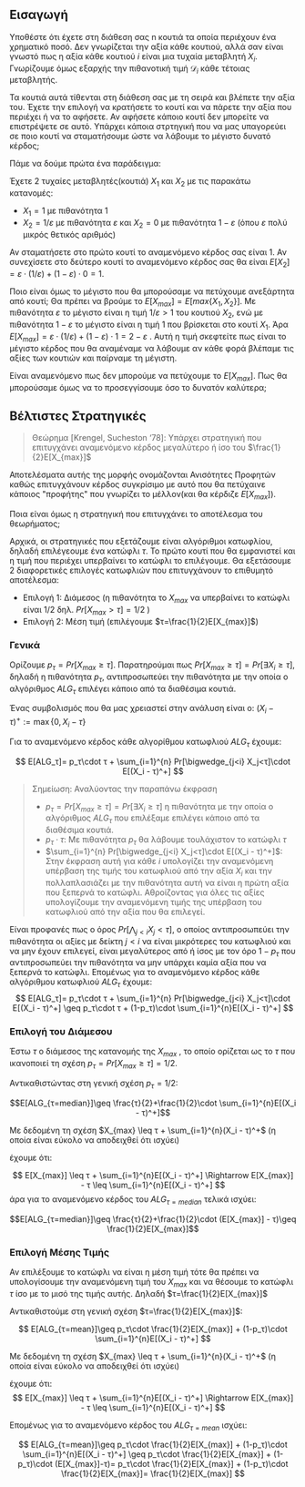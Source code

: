 ## Εισαγωγή

Υποθέστε ότι έχετε στη διάθεση σας n κουτιά τα οποία περιέχουν ένα χρηματικό ποσό. Δεν γνωρίζεται την αξία κάθε κουτιού, αλλά σαν είναι γνωστό πως η αξία κάθε κουτιού $i$ είναι μια τυχαία μεταβλητή $X_i$. Γνωρίζουμε όμως εξαρχής την πιθανοτική τιμή $\mathcal{D}_i$ κάθε τέτοιας μεταβλητής.

Τα κουτιά αυτά τίθενται στη διάθεση σας με τη σειρά και βλέπετε την αξία του. Έχετε την επιλογή να κρατήσετε το κουτί και να πάρετε την αξία που περιέχει ή να το αφήσετε. Αν αφήσετε κάποιο κουτί δεν μπορείτε να επιστρέψετε σε αυτό. Υπάρχει κάποια στρτηγική που να μας υπαγορεύει σε ποιο κουτί να σταματήσουμε ώστε να λάβουμε  το μέγιστο δυνατό κέρδος;

Πάμε να δούμε πρώτα ένα παράδειγμα:

Έχετε 2 τυχαίες μεταβλητές(κουτιά) $X_1$ και $X_2$ με τις παρακάτω κατανομές:

- $Χ_1=1$ με πιθανότητα 1
- $Χ_2=1/ε$ με πιθανότητα $ε$ και $X_2=0$ με πιθανότητα $1-ε$ (όπου $ε$ πολύ μικρός θετικός αριθμός) 

Αν σταματήσετε στο πρώτο κουτί το αναμενόμενο κέρδος σας είναι 1. Αν συνεχίσετε στο δεύτερο κουτί το αναμενόμενο κέρδος σας θα είναι $E[X_2]=ε\cdot (1/ε) + (1-ε)\cdot 0 = 1$.  

Ποιο είναι όμως το μέγιστο που θα μπορούσαμε να πετύχουμε ανεξάρτητα από κουτί; Θα πρέπει να βρούμε το $E[X_{max}]=E[max\{X_1,X_2\}]$. Με πιθανότητα $ε$ το μέγιστο είναι η τιμή $1/ε>1$ του κουτιού $X_2$, ενώ με πιθανότητα $1-ε$ το μέγιστο είναι η τιμή $1$ που βρίσκεται στο κουτί $Χ_1$.  Άρα $E[X_{max}]= ε\cdot (1/ε)+(1-ε)\cdot 1=2-ε$ . Αυτή η τιμή σκεφτείτε πως είναι το μέγιστο κέρδος που θα αναμέναμε να λάβουμε αν κάθε φορά βλέπαμε τις αξίες των κουτιών και παίρναμε τη μέγιστη.

Είναι αναμενόμενο πως δεν μπορούμε να πετύχουμε το $E[X_{max}]$. Πως θα μπορούσαμε όμως να το προσεγγίσουμε όσο το δυνατόν καλύτερα;

## Βέλτιστες Στρατηγικές

> Θεώρημα \[Krengel, Sucheston ‘78]: Υπάρχει στρατηγική που επιτυγχάνει αναμενόμενο κέρδος μεγαλύτερο ή ίσο του $\frac{1}{2}E[X_{max}]$

Αποτελέσματα αυτής της μορφής ονομάζονται Ανισότητες  Προφητών καθώς επιτυγχάνουν κέρδος συγκρίσιμο με αυτό που θα πετύχαινε κάποιος "προφήτης" που γνωρίζει το μέλλον(και θα κέρδιζε $E[X_{max}]$).

Ποια είναι όμως η στρατηγική που επιτυγχάνει το αποτέλεσμα του θεωρήματος;

Αρχικά, οι στρατηγικές που εξετάζουμε είναι αλγόριθμοι κατωφλίου, δηλαδή επιλέγεουμε ένα κατώφλι $τ$. Το πρώτο κουτί που θα εμφανιστεί και η τιμή που περιέχει υπερβαίνει το κατώφλι το επιλέγουμε. Θα εξετάσουμε 2 διαφορετικές επιλογές κατωφλιών που επιτυγχάνουν το επιθυμητό αποτέλεσμα:

- Επιλογή 1: Διάμεσος (η πιθανότητα το $X_{max}$ να υπερβαίνει το κατώφλι είναι $1/2$ δηλ. $Pr[X_{max}>τ]=1/2$ )
- Επιλογή 2: Μέση τιμή (επιλέγουμε $τ=\frac{1}{2}E[X_{max}]$)

### Γενικά

Ορίζουμε $p_τ=Pr[X_{max}\geq τ]$. Παρατηρούμαι πως $Pr[X_{max}\geq τ]=Pr[\exists X_{i}\geq τ]$, δηλαδή η πιθανότητα $p_τ$, αντιπροσωπεύει την πιθανότητα με την οποία ο αλγόριθμος $ALG_τ$  επιλέγει κάποιο από τα διαθέσιμα κουτιά.

Ένας συμβολισμός που θα μας χρειαστεί στην ανάλυση είναι ο: $(X_i - τ)^+ := \max\{0,X_i -τ\}$

Για το αναμενόμενο κέρδος κάθε αλγορίθμου κατωφλιού $ALG_τ$ έχουμε:

$$
Ε[ALG_τ]= p_τ\cdot τ + \sum_{i=1}^{n} Pr[\bigwedge_{j<i} X_j<τ]\cdot E[(X_i - τ)^+]
$$

> Σημείωση: Αναλύοντας την παραπάνω έκφραση
> - $p_τ=Pr[X_{max}\geq τ]=Pr[\exists X_{i}\geq τ]$  η πιθανότητα με την οποία ο αλγόριθμος $ALG_τ$  που επιλέξαμε επιλέγει κάποιο από τα διαθέσιμα κουτιά.
> - $p_τ\cdot τ$: Με πιθανότητα $p_τ$ θα λάβουμε τουλάχιστον το κατώφλι $τ$  
> - $\sum_{i=1}^{n} Pr[\bigwedge_{j<i} X_j<τ]\cdot E[(X_i - τ)^+]$: Στην έκφραση αυτή για κάθε $i$ υπολογίζει την αναμενόμενη υπέρβαση της τιμής του κατωφλιού από την αξία $X_i$ και την πολλαπλασιάζει με την πιθανότητα αυτή να είναι η πρώτη αξία που ξεπερνά το κατώφλι. Αθροίζοντας για όλες τις αξίες υπολογίζουμε την αναμενόμενη τιμής της υπέρβαση του κατωφλιού από την αξία που θα επιλεγεί.


Είναι προφανές πως ο όρος $Pr[\bigwedge_{j<i} X_j<τ]$, ο οποίος αντιπροσωπεύει την πιθανότητα οι αξίες με δείκτη $j<i$ να είναι μικρότερες του κατωφλιού και να μην έχουν επιλεγεί, είναι μεγαλύτερος από ή ίσος με τον όρο $1-p_τ$ που αντιπροσωπεύει την πιθανότητα να μην υπάρχει καμία αξία που να ξεπερνά το κατώφλι. Επομένως για το αναμενόμενο κέρδος κάθε αλγόριθμου κατωφλιού $ALG_τ$ έχουμε: 
$$
Ε[ALG_τ]= p_τ\cdot τ + \sum_{i=1}^{n} Pr[\bigwedge_{j<i} X_j<τ]\cdot E[(X_i - τ)^+] \geq  p_τ\cdot τ + (1-p_τ)\cdot \sum_{i=1}^{n}E[(X_i - τ)^+] 
$$



### Επιλογή του Διάμεσου 

Έστω $τ$ ο διάμεσος της κατανομής της $X_{max}$ , το οποίο ορίζεται ως το $τ$ που ικανοποιεί τη σχέση $p_τ=Pr[X_{max}\geq τ]=1/2$.  

Αντικαθιστώντας στη γενική σχέση $p_τ=1/2$:

$$Ε[ALG_{τ=median}]\geq \frac{τ}{2}+\frac{1}{2}\cdot \sum_{i=1}^{n}E[(X_i - τ)^+]$$


Με δεδομένη τη σχέση $Χ_{max} \leq τ + \sum_{i=1}^{n}(X_i - τ)^+$ (η οποία είναι εύκολο να αποδειχθεί ότι ισχύει)

έχουμε ότι:

$$
Ε[Χ_{max}] \leq τ + \sum_{i=1}^{n}Ε[(X_i - τ)^+] \Rightarrow Ε[Χ_{max}] - τ \leq  \sum_{i=1}^{n}Ε[(X_i - τ)^+]
$$
άρα για το αναμενόμενο κέρδος του $ALG_{τ=median}$ τελικά ισχύει:


$$Ε[ALG_{τ=median}]\geq \frac{τ}{2}+\frac{1}{2}\cdot (E[X_{max}] - τ)\geq \frac{1}{2}Ε[X_{max}]$$


### Επιλογή Μέσης Τιμής

Αν επιλέξουμε το κατώφλι να είναι η μέση τιμή τότε θα πρέπει να υπολογίσουμε την αναμενόμενη τιμή του $X_{max}$ και να θέσουμε το κατώφλι $τ$ ίσο με το μισό της τιμής αυτής. Δηλαδή $τ=\frac{1}{2}E[X_{max}]$

Αντικαθιστούμε στη γενική σχέση $τ=\frac{1}{2}E[X_{max}]$:

$$
Ε[ALG_{τ=mean}]\geq  p_τ\cdot \frac{1}{2}E[X_{max}]  + (1-p_τ)\cdot \sum_{i=1}^{n}E[(X_i - τ)^+] 
$$

Με δεδομένη τη σχέση $Χ_{max} \leq τ + \sum_{i=1}^{n}(X_i - τ)^+$ (η οποία είναι εύκολο να αποδειχθεί ότι ισχύει)

έχουμε ότι:
$$
Ε[Χ_{max}] \leq τ + \sum_{i=1}^{n}Ε[(X_i - τ)^+] \Rightarrow Ε[Χ_{max}] - τ \leq  \sum_{i=1}^{n}Ε[(X_i - τ)^+]
$$

Επομένως για το αναμενόμενο κέρδος του $ALG_{τ=mean}$ ισχύει:

$$
Ε[ALG_{τ=mean}]\geq  p_τ\cdot \frac{1}{2}E[X_{max}]  + (1-p_τ)\cdot \sum_{i=1}^{n}E[(X_i - τ)^+] \geq p_τ\cdot \frac{1}{2}E[X_{max}]  + (1-p_τ)\cdot (E[X_{max}]-τ)=  p_τ\cdot \frac{1}{2}E[X_{max}]  + (1-p_τ)\cdot \frac{1}{2}E[X_{max}]= \frac{1}{2}E[X_{max}]
$$


